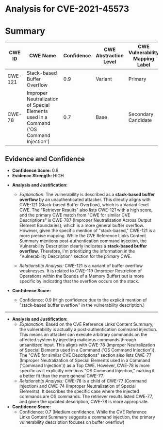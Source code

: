 # Analysis for CVE-2021-45573

# Summary
| CWE ID | CWE Name | Confidence | CWE Abstraction Level | CWE Vulnerability Mapping Label | CWE-Vulnerability Mapping Notes |
|---|---|---|---|---|---|
| CWE-121 | Stack-based Buffer Overflow | 0.9 | Variant | Primary | Allowed |
| CWE-78 | Improper Neutralization of Special Elements used in a Command ('OS Command Injection') | 0.7 | Base | Secondary Candidate | Allowed |

## Evidence and Confidence

*   **Confidence Score:** 0.8
*   **Evidence Strength:** HIGH

- **Analysis and Justification:**  
  - *Explanation:* The vulnerability is described as a **stack-based buffer overflow** by an unauthenticated attacker. This directly aligns with CWE-121 (Stack-based Buffer Overflow), which is a Variant-level CWE. The "Retriever Results" also lists CWE-121 with a high score, and the primary CWE match from "CWE for similar CVE Descriptions" is CWE-787 (Improper Neutralization Across Output Element Boundaries), which is a more general buffer overflow. However, given the specific mention of "stack-based," CWE-121 is a more precise mapping. While the CVE Reference Links Content Summary mentions post-authentication command injection, the Vulnerability Description clearly indicates a **stack-based buffer overflow**. Therefore, I'm prioritizing the information in the "Vulnerability Description" section for the primary CWE.

  - *Relationship Analysis:* CWE-121 is a variant of buffer overflow weaknesses. It is related to CWE-119 (Improper Restriction of Operations within the Bounds of a Memory Buffer) but is more specific by indicating that the overflow occurs on the stack.

- **Confidence Score:**  
  - Confidence: 0.9 (High confidence due to the explicit mention of "stack-based buffer overflow" in the vulnerability description.)

---
- **Analysis and Justification:**  
  - *Explanation:* Based on the CVE Reference Links Content Summary, the vulnerability is actually a post-authentication command injection. This means an attacker can execute arbitrary commands on the affected system by injecting malicious commands through unsanitized input. This aligns with CWE-78 (Improper Neutralization of Special Elements used in a Command ('OS Command Injection')). The "CWE for similar CVE Descriptions" section also lists CWE-77 (Improper Neutralization of Special Elements used in a Command ('Command Injection')) as a Top CWE. However, CWE-78 is more specific as it explicitly mentions "OS Command Injection," making it a better fit than the more general CWE-77.
  - *Relationship Analysis:* CWE-78 is a child of CWE-77 (Command Injection) and CWE-74 (Improper Neutralization of Special Elements). It describes the specific case where the injected commands are OS commands. The retriever results listed CWE-77, and given the updated description, CWE-78 is more appropriate.
- **Confidence Score:**
  - Confidence: 0.7 (Medium confidence. While the CVE Reference Links Content Summary suggests a command injection, the primary vulnerability description focuses on buffer overflow)
